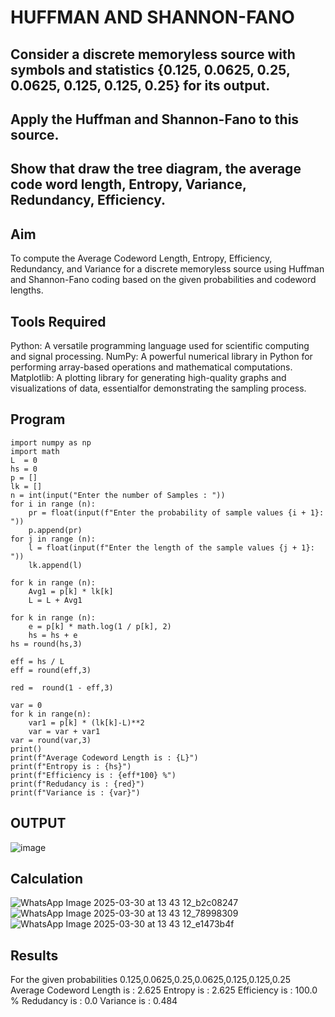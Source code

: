 # HUFFMAN AND SHANNON-FANO 
## Consider a discrete memoryless source with symbols and statistics {0.125, 0.0625, 0.25, 0.0625, 0.125, 0.125, 0.25} for its output.
## Apply the Huffman and Shannon-Fano to this source.
## Show that draw the tree diagram, the average code word length, Entropy, Variance, Redundancy, Efficiency.
## Aim
To compute the Average Codeword Length, Entropy, Efficiency, Redundancy, and Variance for a discrete memoryless source using Huffman and Shannon-Fano coding based on the given probabilities and codeword lengths.
## Tools Required
Python: A versatile programming language used for scientific computing and signal processing. NumPy: A powerful numerical library in Python for performing array-based operations and mathematical computations. Matplotlib: A plotting library for generating high-quality graphs and visualizations of data, essentialfor demonstrating the sampling process.
## Program
```
import numpy as np
import math 
L  = 0
hs = 0
p = []
lk = []
n = int(input("Enter the number of Samples : "))
for i in range (n): 
    pr = float(input(f"Enter the probability of sample values {i + 1}: "))  
    p.append(pr)
for j in range (n): 
    l = float(input(f"Enter the length of the sample values {j + 1}: "))  
    lk.append(l)

for k in range (n):
    Avg1 = p[k] * lk[k]
    L = L + Avg1

for k in range (n):
    e = p[k] * math.log(1 / p[k], 2)
    hs = hs + e
hs = round(hs,3)

eff = hs / L
eff = round(eff,3)

red =  round(1 - eff,3) 

var = 0
for k in range(n):
    var1 = p[k] * (lk[k]-L)**2
    var = var + var1
var = round(var,3)
print()
print(f"Average Codeword Length is : {L}")
print(f"Entropy is : {hs}")
print(f"Efficiency is : {eff*100} %")
print(f"Redudancy is : {red}")
print(f"Variance is : {var}")
```
## OUTPUT
![image](https://github.com/user-attachments/assets/58527e36-3940-462e-83ea-6479cc66b775)
## Calculation
![WhatsApp Image 2025-03-30 at 13 43 12_b2c08247](https://github.com/user-attachments/assets/f53f7a58-b1e3-411e-80b7-d751de6b4dc2)
![WhatsApp Image 2025-03-30 at 13 43 12_78998309](https://github.com/user-attachments/assets/e1b082cc-41c1-4f00-abc4-e340af423156)
![WhatsApp Image 2025-03-30 at 13 43 12_e1473b4f](https://github.com/user-attachments/assets/d078a633-56dd-44c0-b113-f49e6c369949)




## Results
For the given probabilities 0.125,0.0625,0.25,0.0625,0.125,0.125,0.25
Average Codeword Length is : 2.625 Entropy is : 2.625 Efficiency is : 100.0 % Redudancy is : 0.0 Variance is : 0.484
